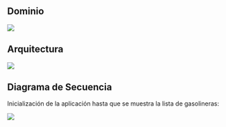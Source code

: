 ## Dominio
                                                
![](https://www.plantuml.com/plantuml/png/RL6zRdCX3Drv2YjZf8mPlczAfLRTqxu00VV65TW8cw6g-kwbm-qDDDvy3kS7EAdvQYqdvwuK4J0N-u2C-O9LdGl9gyApLqd4M3ryEkXpW1Uhn0jG7FSgrfACM2ZZ7gbY22Gymhan1IgqggEqIq9OVh9H7kwWnFxVyUdellxsr3Dg4LQS2xzXkFeHOh492LtPaldD-On5rFpxwZSx_lAT7OgMYlsghpqYpLGYgw9RnYDgQCWcDnd41etYd9bz3NxsYwk-M_QvznZxmm5s-ztjX_w7PJlet0avjfo-0G00)

## Arquitectura

![](https://www.plantuml.com/plantuml/png/lLPDRzms4BthLn38HOlQHbgWXnR68lOg2Goiuo0EUf-bnbx65AcILDo5qVzUKUAEH8kguCQe3yQIy-Pf-EQ3V6ST6DTKCjkB4XbMjJkm2giT6flP1w5gC50nAHIwGusirlBW5oCR6ACVjrfAKUjwewKsxCr5KVny-KkMNODGVmXyPASIxrp-zfJvdSy6BIg7XltEhlp6HYjdWBipiZppVBjQylJOaLDJdvsThjcLkjD-euMVdpSMr-iHfjIFgaEr9BQH3imYz0lU2-jC6adHHiW2BMzGERtWicO5EX3I9d1qx477Zs2rJuG1-mLhRONJvk1LIHeo2eUe-aDvgWxcu1iM5pUUORpEI9kNEau5I32GBJ3GEcBePJBYVjyTVNeMxqgxqsBwOIRlHaey9w7zY8Hsf-7yC9DtI-WRDzhK7h5EpVyN_Q33kE2f9C9cn1RsNek23Za1jdDZgImdJfJ05pTbnYLO-somFMMi_JjbKaEPhxh5Jmou4z_1V13I6PtVEYFKFQiQ9RYeXLwrd-Zt0dmFXnvwqVcLEXyWRC3Sc18LLABFNW16LFJbCTHZTbfB19Nz7GwHQgMdG34rvT7aCAF5AcifEyP4DwIruI1v8w55SQ6liHHwAvpfeYnrivCOS7hdKA6XJzi2vJLQZziAwyx9i8w9pGLlgaP2gJsQMEdeywr04HEMIZC2H2SwFGRwILSxWmNAGa2-rHna0GxP7V8zj7bjG5AkUZ-3VpPetQZMdhkTjDC4fBm4_i1u-B7omMN21tC77AbJtlWEeHmA9HmfhjLDxOHMzifXTOiIkSColqRL-0qcsdz3YGIVUtJ99l22plH7yAnq9swVtm24ttwznGeKV0OB9UHzIbZTOSQMaw6NMNdyjKen5m8jojTZBGGKk8NUxTYo3l-Q0DyRemtrD2eBtp0PeUspZZPFV7qsZPD-3BcCyV5hAfNxnJpEphdWQVVwyTP1LpXvrt43UiriiAn6wAs6SgEDGUvoeTmifbTmDVrEq20VFdJa68Fz8x4RbC8T8XQQG4ahjNtIIYaYQohjd_H8iVVgEanq6l7HKI-Tse3YAEaY62LbkAB0mGuiTWc9BYwVyPc4prL9LmVVstz3wmTfDrBm1onJqXBKJmGlxX4RMqY_j9d4JvlfP5DpgrEdJyfrec4IqjzsWtkiNBhAIRZ461vDtTt9yHxc763IXIHAgWMNvqQtTt8SlGpzihiDRRmP9ifNxK06sb1X7nim9H2l3CvXMQVT1b4dMj61Nb1Y50Pb88vc6amYmVFfeyfAQqpzHW-2CAw6zNfui_phm398iEMPjUcU6zeEdmdcsV3JYiwdW7hcDN9HWU5m4Xv3qrjmaWdPkYv7jf2I8PgbCD9pyx_sK15Tiz4PgBMVXX7PS8usSSdTqsyxwFG1X6mCvb_tHZ-2FmK-qobwBJ_5DehiQ7k7gcmg-Gy0)


## Diagrama de Secuencia

Inicialización de la aplicación hasta que se muestra la lista de gasolineras:

![](https://www.plantuml.com/plantuml/proxy?src=https://raw.githubusercontent.com/isunican/App-Gasolineras-Grupo3/refs/heads/main/Docs/Models/sequence.puml)

